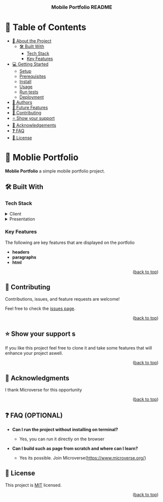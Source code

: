 
<div align="center">

  <br/>

  <h3><b>Mobile Portfolio README</b></h3>

</div>


# 📗 Table of Contents

- [📖 About the Project](#about-project)
  - [🛠 Built With](#built-with)
    - [Tech Stack](#tech-stack)
    - [Key Features](#key-features)
- [💻 Getting Started](#getting-started)
  - [Setup](#setup)
  - [Prerequisites](#prerequisites)
  - [Install](#install)
  - [Usage](#usage)
  - [Run tests](#run-tests)
  - [Deployment](#deployment)
- [👥 Authors](#authors)
- [🔭 Future Features](#future-features)
- [🤝 Contributing](#contributing)
- [⭐️ Show your support](#support)
- [🙏 Acknowledgements](#acknowledgements)
- [❓ FAQ ](#faq)
- [📝 License](#license)




# 📖 Moblie Portfolio <a name="about-project"></a>

 **Moblie Portfolio** a simple mobile portfolio project.


## 🛠 Built With <a name="built-with"></a>

### Tech Stack <a name="tech-stack"></a>
<details>
  <summary>Client</summary>
  <ul>
    <li><a href="https://www.w3schools.com/html">HTML</a></li>
  </ul>
</details>

<details>
  <summary>Presentation</summary>
  <ul>
    <li><a href="https://www.w3schools.com/css/">CSS</a></li>
  </ul>
</details>

### Key Features <a name="key-features"></a>

 The following are key features that are displayed on the portfolio

- **headers**
- **paragraphs**
- **html** 
 

<p align="right">(<a href="#readme-top">back to top</a>)</p>

## 🤝 Contributing <a name="contributing"></a>

Contributions, issues, and feature requests are welcome!

Feel free to check the [issues page](https://github.com/AsciencioAlex/mobile-first-portfolio/issues).

<p align="right">(<a href="#readme-top">back to top</a>)</p>

## ⭐️ Show your support <a name="support"></a>s

If you like this project feel free to clone it and take some features that will enhance your project aswell.

<p align="right">(<a href="#readme-top">back to top</a>)</p>

## 🙏 Acknowledgments <a name="acknowledgements"></a>
 I thank Microverse for this opportunity


<p align="right">(<a href="#readme-top">back to top</a>)</p>

## ❓ FAQ (OPTIONAL) <a name="faq"></a>

- **Can I run the project without installing on terminal?**

  - Yes, you can run it directly on the browser

- **Can I build such as page from scratch and where can I learn?**

  - Yes its possible. Join Microverse(https://www.microverse.org/)


## 📝 License <a name="license"></a>

This project is [MIT](./LICENSE) licensed.
<p align="right">(<a href="#readme-top">back to top</a>)</p>
